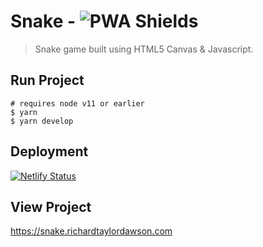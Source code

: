 # Snake - ![PWA Shields](https://www.pwa-shields.com/1.0.0/series/classic/solid/purple.svg)

> Snake game built using HTML5 Canvas & Javascript.

## Run Project

```shell
# requires node v11 or earlier
$ yarn
$ yarn develop
```

## Deployment

[![Netlify Status](https://api.netlify.com/api/v1/badges/84f99d2a-9f92-43d2-8f5e-e8410a2ec44f/deploy-status)](https://app.netlify.com/sites/rtd-snake/deploys)

## View Project

<https://snake.richardtaylordawson.com>
